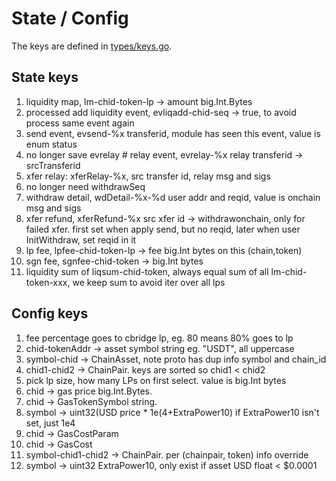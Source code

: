# State / Config

The keys are defined in [types/keys.go](../types/keys.go).

## State keys
1. liquidity map, lm-chid-token-lp -> amount big.Int.Bytes
2. processed add liquidity event, evliqadd-chid-seq -> true, to avoid process same event again
3. send event, evsend-%x transferid, module has seen this event, value is enum status
4. no longer save evrelay # relay event, evrelay-%x relay transferid -> srcTransferid
5. xfer relay: xferRelay-%x, src transfer id, relay msg and sigs
6. no longer need withdrawSeq
7. withdraw detail, wdDetail-%x-%d user addr and reqid, value is onchain msg and sigs
8. xfer refund, xferRefund-%x src xfer id -> withdrawonchain, only for failed xfer. first set when apply send, but no reqid, later when user InitWithdraw, set reqid in it
9. lp fee, lpfee-chid-token-lp -> fee big.Int bytes on this (chain,token)
10. sgn fee, sgnfee-chid-token -> big.Int bytes
11. liquidity sum of liqsum-chid-token, always equal sum of all lm-chid-token-xxx, we keep sum to avoid iter over all lps

## Config keys
1. fee percentage goes to cbridge lp, eg. 80 means 80% goes to lp
2. chid-tokenAddr -> asset symbol string eg. "USDT", all uppercase
3. symbol-chid -> ChainAsset, note proto has dup info symbol and chain_id
4. chid1-chid2 -> ChainPair. keys are sorted so chid1 < chid2
5. pick lp size, how many LPs on first select. value is big.Int bytes
6. chid -> gas price big.Int.Bytes.
7. chid -> GasTokenSymbol string.
8. symbol -> uint32(USD price * 1e(4+ExtraPower10) if ExtraPower10 isn't set, just 1e4
9. chid -> GasCostParam
10. chid -> GasCost
11. symbol-chid1-chid2 -> ChainPair. per (chainpair, token) info override
12. symbol -> uint32 ExtraPower10, only exist if asset USD float < $0.0001
